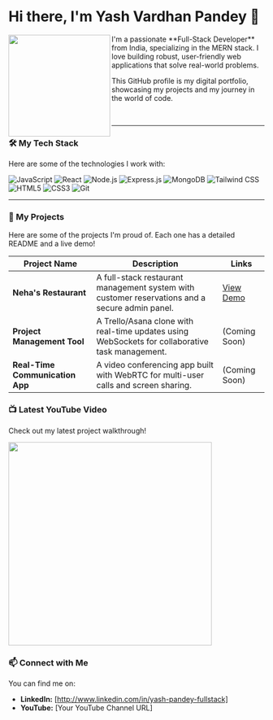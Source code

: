 # Hi there, I'm Yash Vardhan Pandey 👋
<a href="https://www.linkedin.com/in/yash-pandey-fullstack/">
  <img align="left" width="200px" src="https://media.licdn.com/dms/image/v2/D5635AQGbJjQM3oGrLw/profile-framedphoto-shrink_400_400/B56ZmNuRJ6J0Ac-/0/1759019340833?e=1760295600&v=beta&t=cSkwPzUNG1cRrI3LeYBVIWkc_9bsfWZOgslZpkwLDKA">
</a>
I'm a passionate **Full-Stack Developer** from India, specializing in the MERN stack. I love building robust, user-friendly web applications that solve real-world problems. 

This GitHub profile is my digital portfolio, showcasing my projects and my journey in the world of code.

<br/>

---

### 🛠️ My Tech Stack

Here are some of the technologies I work with:

![JavaScript](https://img.shields.io/badge/JavaScript-F7DF1E?style=for-the-badge&logo=javascript&logoColor=black)
![React](https://img.shields.io/badge/React-20232A?style=for-the-badge&logo=react&logoColor=61DAFB)
![Node.js](https://img.shields.io/badge/Node.js-339933?style=for-the-badge&logo=nodedotjs&logoColor=white)
![Express.js](https://img.shields.io/badge/Express.js-000000?style=for-the-badge&logo=express&logoColor=white)
![MongoDB](https://img.shields.io/badge/MongoDB-4EA94B?style=for-the-badge&logo=mongodb&logoColor=white)
![Tailwind CSS](https://img.shields.io/badge/Tailwind_CSS-38B2AC?style=for-the-badge&logo=tailwind-css&logoColor=white)
![HTML5](https://img.shields.io/badge/HTML5-E34F26?style=for-the-badge&logo=html5&logoColor=white)
![CSS3](https://img.shields.io/badge/CSS3-1572B6?style=for-the-badge&logo=css3&logoColor=white)
![Git](https://img.shields.io/badge/Git-F05032?style=for-the-badge&logo=git&logoColor=white)

---

### 📂 My Projects

Here are some of the projects I'm proud of. Each one has a detailed README and a live demo!

| Project Name | Description | Links |
|---|---|---|
| **Neha's Restaurant** | A full-stack restaurant management system with customer reservations and a secure admin panel. | [View Demo](https://nehas-restaurant-frontend.vercel.app)  |
| **Project Management Tool** | A Trello/Asana clone with real-time updates using WebSockets for collaborative task management. | (Coming Soon) |
| **Real-Time Communication App**| A video conferencing app built with WebRTC for multi-user calls and screen sharing. | (Coming Soon) |

### 📺 Latest YouTube Video

Check out my latest project walkthrough!

<a href="[YOUR_YOUTUBE_VIDEO_LINK]">
  <img width="400px" src="https://img.youtube.com/vi/[VIDEO_ID_HERE]/0.jpg">
</a>

### 📫 Connect with Me

You can find me on:
- **LinkedIn:** [http://www.linkedin.com/in/yash-pandey-fullstack]
- **YouTube:** [Your YouTube Channel URL]
